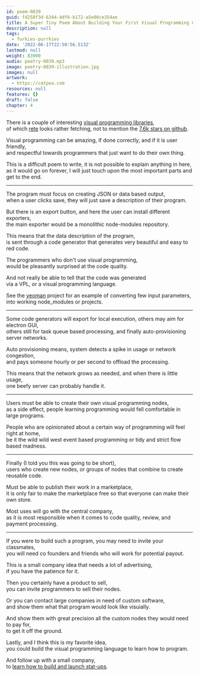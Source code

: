 ```yaml
---
id: poem-0839
guid: fd258f3d-6344-4df6-b172-a5e06ce354ae
title: A Super Tiny Poem About Building Your First Visual Programming Company
description: null
tags:
  - furkies-purrkies
date: '2022-06-17T22:50:56.513Z'
lastmod: null
weight: 83900
audio: poetry-0839.mp3
image: poetry-0839-illustration.jpg
images: null
artwork:
  - https://catpea.com
resources: null
features: {}
draft: false
chapter: 4
---
```


There is a couple of interesting [visual programming libraries](https://github.com/topics/visual-programming),\
of which [rete](https://rete.js.org/) looks rather fetching, not to mention the [7.6k stars on github](https://github.com/retejs/rete).

Visual programming can be amazing, if done correctly, and if it is user friendly,\
and respectful towards programmers that just want to do their own thing.

This is a difficult poem to write, it is not possible to explain anything in here,\
as it would go on forever, I will just touch upon the most important parts and get to the end.

---

The program must focus on creating JSON or data based output,\
when a user clicks save, they will just save a description of their program.

But there is an export button, and here the user can install different exporters,\
the main exporter would be a monolithic node-modules repository.

This means that the data description of the program,\
is sent through a code generator that generates very beautiful and easy to red code.

The programmers who don't use visual programming,\
would be pleasantly surprised at the code quality.

And not really be able to tell that the code was generated\
via a VPL, or a visual programming language.

See the [yeoman](https://yeoman.io/) project for an example of converting few input parameters,\
into working node\_modules or projects.

---

Some code generators will export for local execution, others may aim for electron GUI,\
others still for task queue based processing, and finally auto-provisioning server networks.

Auto provisioning means, system detects a spike in usage or network congestion,\
and pays someone hourly or per second to offload the processing.

This means that the network grows as needed, and when there is little usage,\
one beefy server can probably handle it.

---

Users must be able to create their own visual programming nodes,\
as a side effect, people learning programming would fell comfortable in large programs.

People who are opinionated about a certain way of programming will feel right at home,\
be it the wild wild west event based programming or tidy and strict flow based madness.

---

Finally (I told you this was going to be short),\
users who create new nodes, or groups of nodes that combine to create reusable code.

Must be able to publish their work in a marketplace,\
it is only fair to make the marketplace free so that everyone can make their own store.

Most uses will go with the central company,\
as it is most responsible when it comes to code quality, review, and payment processing.

---

If you were to build such a program, you may need to invite your classmates,\
you will need co founders and friends who will work for potential payout.

This is a small company idea that needs a lot of advertising,\
if you have the patience for it.

Then you certainly have a product to sell,\
you can invite programmers to sell their nodes.

Or you can contact large companies in need of custom software,\
and show them what that program would look like visuially.

And show them with great precision all the custom nodes they would need to pay for,\
to get it off the ground.

Lastly, and I think this is my favorite idea,\
you could build the visual programming language to learn how to program.

And follow up with a small company,\
to [learn how to build and launch stat-ups](https://www.youtube.com/watch?v=ZoqgAy3h4OM).
